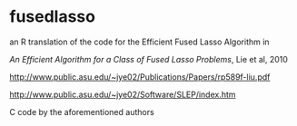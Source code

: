 fusedlasso
====

an R translation of the code for the Efficient Fused Lasso Algorithm in 

_An Efficient Algorithm for a Class of Fused Lasso Problems_, Lie et al, 2010

http://www.public.asu.edu/~jye02/Publications/Papers/rp589f-liu.pdf

http://www.public.asu.edu/~jye02/Software/SLEP/index.htm


C code by the aforementioned authors